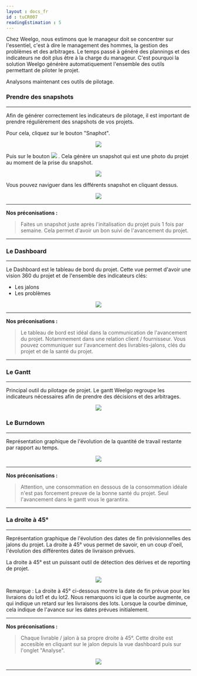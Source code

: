 ```yaml
---
layout : docs_fr
id : tuCR007
readingEstimation : 5
---
```


Chez Weelgo, nous estimons que le manageur doit se concentrer sur l'essentiel, c'est à dire le management des hommes, la gestion des problèmes et des arbitrages. Le temps passé à généré des plannings et des indicateurs ne doit plus être à la charge du manageur. C'est pourquoi la solution Weelgo générère automatiquement l'ensemble des outils permettant de piloter le projet. 

Analysons maintenant ces outils de pilotage. 

### Prendre des snapshots
------------------------

Afin de générer correctement les indicateurs de pilotage, il est important de prendre régulièrement des snapshots de vos projets. 

Pour cela, cliquez sur le bouton "Snaphot".

<p align="center">
<img src="boutonSnapshot.png">
</p>

Puis sur le bouton <img src="prendreSnapshot.png"> . Cela génère un snapshot qui est une photo du projet au moment de la prise du snapshot. 

<p align="center">
<img src="snapshot.png">
</p>

Vous pouvez naviguer dans les différents snapshot en cliquant dessus. 

<p align="center">
<img src="snapshotPris.png">
</p>


---
**Nos préconisations :**

>Faites un snapshot juste après l'initalisation du projet puis 1 fois par semaine. Cela permet d'avoir un bon suivi de l'avancement du projet. 

---

### Le Dashboard
------------------------

Le Dashboard est le tableau de bord du projet. Cette vue permet d'avoir une vision 360 du projet et de l'ensemble des indicateurs clés: 
+ Les jalons
+ Les problèmes

<p align="center">
<img src="dashboard.png">
</p>


---

**Nos préconisations :**

>Le tableau de bord est idéal dans la communication de l'avancement du projet. Notammement dans une relation client / fournisseur. Vous pouvez communiquer sur l'avancement des livrables-jalons, clés du projet et de la santé du projet.

---

### Le Gantt
------------------------

Principal outil du pilotage de projet. Le gantt Weelgo regroupe les indicateurs nécessaires afin de prendre des décisions et des arbitrages. 

<p align="center">
<img src="gantt.png">
</p>

### Le Burndown
------------------------

Représentation graphique de l'évolution de la quantité de travail restante par rapport au temps. 

<p align="center">
<img src="burndown.png">
</p>

---
**Nos préconisations :**

>Attention, une consommation en dessous de la consommation idéale n'est pas forcement preuve de la bonne santé du projet. Seul l'avancement dans le gantt vous le garantira.

---


### La droite à 45°
------------------------

Représentation graphique de l'évolution des dates de fin prévisionnelles des jalons du projet. La droite à 45° vous permet de savoir, en un coup d'oeil, l'évolution des différentes dates de livraison prévues. 

La droite à 45° est un puissant outil de détection des dérives et de reporting de projet. 

<p align="center">
<img src="droite45.png">
</p>

Remarque : La droite à 45° ci-dessous montre la date de fin prévue pour les livraions du lot1 et du lot2. Nous remarquons ici que la courbe augmente, ce qui indique un retard sur les livraisons des lots. Lorsque la courbe diminue, cela indique de l'avance sur les dates prévues initialement. 


---
**Nos préconisations :**

>Chaque livrable / jalon à sa propre droite à 45°. Cette droite est accesible en cliquant sur le jalon depuis la vue dashboard puis sur l'onglet "Analyse".

<p align="center">
<img src="droite45Dashboard.png">
</p>

---

